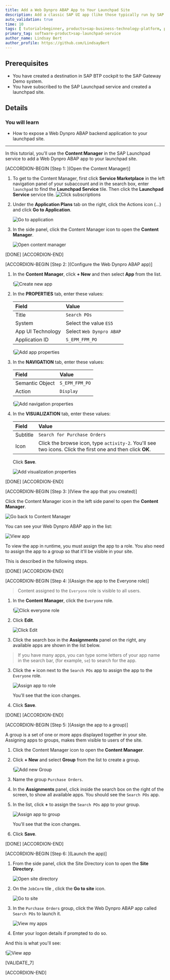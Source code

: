```yaml
---
title: Add a Web Dynpro ABAP App to Your Launchpad Site
description: Add a classic SAP UI app (like those typically run by SAP customers on the data center backends), to your launchpad site.
auto_validation: true
time: 10
tags: [ tutorial>beginner, products>sap-business-technology-platform, products>sap-launchpad-service]
primary_tag: software-product>sap-launchpad-service
author_name: Lindsay Bert
author_profile: https://github.com/LindsayBert
---
```


## Prerequisites
- You have created a destination in SAP BTP cockpit to the SAP Gateway Demo system.
- You have subscribed to the SAP Launchpad service and created a launchpad site.


## Details
### You will learn
  - How to expose a Web Dynpro ABAP backend application to your launchpad site.

---
In this tutorial, you'll use the **Content Manager** in the SAP Launchpad service to add a Web Dynpro ABAP app to your launchpad site.

[ACCORDION-BEGIN [Step 1: ](Open the Content Manager)]

1. To get to the Content Manager, first click **Service Marketplace** in the left navigation panel of your subaccount and in the search box, enter `launchpad` to find the **Launchpad Service** tile. Then click the **Launchpad Service** service tile.
    ![Click subscriptions](1-find-launchpad.png)


2. Under the **Application Plans** tab on the right, click the Actions icon (...) and click **Go to Application**.

    ![Go to application](2-go-to-application.png)

3. In the side panel, click the Content Manager icon to open the **Content Manager**.

    ![Open content manager](3-open-content-manager.png)

[DONE]
[ACCORDION-END]

[ACCORDION-BEGIN [Step 2: ](Configure the Web Dynpro ABAP app)]

1.  In the **Content Manager**, click **+ New** and then select **App** from the list.

    !![Create new app](4-new-app.png)

2. In the **PROPERTIES** tab, enter these values:

    |  Field     | Value
    |  :------------- | :-------------
    |  Title           | `Search POs`
    |  System          | Select the value `ES5`
    |  App UI Technology    | Select `Web Dynpro ABAP`
    |  Application ID           | `S_EPM_FPM_PO`

    !![Add app properties](5-app-properties.png)

3. In the **NAVIGATION** tab, enter these values:

    |  Field     | Value
    |  :------------- | :-------------
    |  Semantic Object           | `S_EPM_FPM_PO`
    |  Action          | `Display`

    !![Add navigation properties](6-navigation-properties.png)

4. In the **VISUALIZATION** tab, enter these values:

    |  Field     | Value
    |  :------------- | :-------------
    |  Subtitle           | `Search for Purchase Orders`
    |  Icon          | Click the browse icon, type `activity-2`. You'll see two icons. Click the first one and then click **OK**.

    Click **Save**.

    ![Add visualization properties](7-visualization-properties.png)

[DONE]
[ACCORDION-END]


[ACCORDION-BEGIN [Step 3: ](View the app that you created)]

Click the Content Manager icon in the left side panel to open the **Content Manager**.

 ![Go back to Content Manager](8-go-to-content-manager.png)

You can see your Web Dynpro ABAP app in the list:

  ![View app](8a-view-app.png)

To view the app in runtime, you must assign the app to a role. You also need to assign the app to a group so that it'll be visible in your site.

This is described in the following steps.

[DONE]
[ACCORDION-END]


[ACCORDION-BEGIN [Step 4: ](Assign the app to the Everyone role)]

>Content assigned to the `Everyone` role is visible to all users.

1. In the **Content Manager**, click the `Everyone` role.

    !![Click everyone role](11-click-everyone-role.png)

2. Click **Edit**.

    ![Click Edit](11a-click-edit.png)

3. Click the search box in the **Assignments** panel on the right, any available apps are shown in the list below.
>If you have many apps, you can type some letters of your app name in the search bar, (for example, `se`) to search for the app.

3. Click the **+** icon next to the `Search POs` app to assign the app to the `Everyone` role.

    ![Assign app to role](12-assign-role.png)

    You'll see that the icon changes.

4. Click **Save**.

[DONE]
[ACCORDION-END]


[ACCORDION-BEGIN [Step 5: ](Assign the app to a group)]

A group is a set of one or more apps displayed together in your site. Assigning apps to groups, makes them visible to users of the site.

1. Click the Content Manager icon to open the **Content Manager**.

2. Click **+ New** and select **Group** from the list to create a group.

    !![Add new Group](9-add-group.png)

3. Name the group `Purchase Orders`.

4. In the **Assignments** panel, click inside the search box on the right of the screen, to show all available apps. You should see the  `Search POs` app.  

5. In the list, click **+** to assign the `Search POs` app to your group.

    ![Assign app to group](10-assign-to-group.png)

    You'll see that the icon changes.

6. Click **Save**.


[DONE]
[ACCORDION-END]



[ACCORDION-BEGIN [Step 6: ](Launch the app)]

1. From the side panel, click the Site Directory icon to open the **Site Directory**.

    ![Open site directory](13-open-site-directory.png)

2. On the `JobCore` tile , click the **Go to site** icon.

    ![Go to site](14-go-to-site.png)

3. In the `Purchase Orders` group, click the Web Dynpro ABAP app called `Search POs` to launch it.

    ![View my apps](15-my-apps.png)

4.  Enter your logon details if prompted to do so.

And this is what you'll see:

  !![View app](16-web-dynpro-app.png)

[VALIDATE_7]

[ACCORDION-END]
